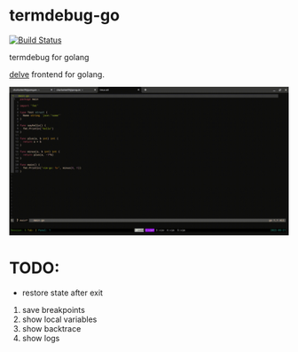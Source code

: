 termdebug-go
============

[![Build Status](https://app.travis-ci.com/loyalpartner/termdebug-go.svg?branch=main)](https://app.travis-ci.com/loyalpartner/termdebug-go)

termdebug for golang

[delve](https://github.com/go-delve/delve) frontend for golang.

![display](./images/display.gif)


# TODO:
- restore state after exit
1. save breakpoints
2. show local variables
3. show backtrace
4. show logs
